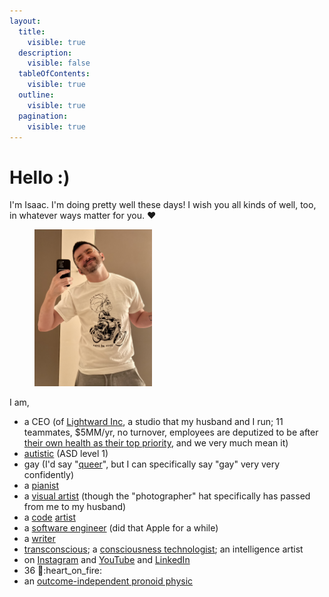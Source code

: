 ```yaml
---
layout:
  title:
    visible: true
  description:
    visible: false
  tableOfContents:
    visible: true
  outline:
    visible: true
  pagination:
    visible: true
---
```


# Hello :)

I'm Isaac. I'm doing pretty well these days! I wish you all kinds of well, too, in whatever ways matter for you. ❤️

<figure><img src=".gitbook/assets/IMG_7288.jpeg" alt="" width="188"><figcaption></figcaption></figure>

I am,

* a CEO (of [Lightward Inc](https://lightward.inc/), a studio that my husband and I run; 11 teammates, $5MM/yr, no turnover, employees are deputized to be after [their own health as their top priority](https://www.lightward.guide/priorities), and we very much mean it)
* [autistic](2023/12/21/#auditing-artist-autist) (ASD level 1)
* gay (I'd say "[queer](2021/07/02.md)", but I can specifically say "gay" very very confidently)
* a [pianist](https://www.youtube.com/watch?v=Tb0cK1Q0W8M)
* a [visual artist](https://www.instagram.com/p/CxBvP84vlba/) (though the "photographer" hat specifically has passed from me to my husband)
* a [code](https://impliedreality.com/) [artist](https://koipond.me/)
* a [software engineer](https://github.com/isaacbowen) (did that Apple for a while)
* a [writer](2024/12/28/)
* [transconscious](2024/05/06.md); a [consciousness technologist](https://ooo.fun/); an intelligence artist
* on [Instagram](https://www.instagram.com/isaacbowen) and [YouTube](https://www.youtube.com/@isaacbowen) and [LinkedIn](https://linkedin.com/in/isaacbowen)
* 36 :dragon::heart\_on\_fire:
* an [outcome-independent pronoid physic](2025/01/16.md)
